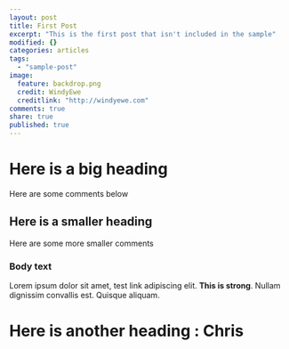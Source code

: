 ```yaml
---
layout: post
title: First Post
excerpt: "This is the first post that isn't included in the sample"
modified: {}
categories: articles
tags: 
  - "sample-post"
image: 
  feature: backdrop.png
  credit: WindyEwe
  creditlink: "http://windyewe.com"
comments: true
share: true
published: true
---
```



# Here is a big heading
Here are some comments below

## Here is a smaller heading
Here are some more smaller comments

### Body text

Lorem ipsum dolor sit amet, test link adipiscing elit. **This is strong**. Nullam dignissim convallis est. Quisque aliquam.

# Here is another heading : Chris
